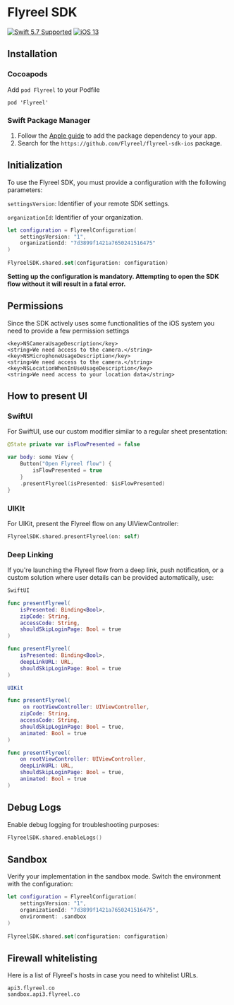 # Flyreel SDK

[![Swift 5.7 Supported](https://img.shields.io/badge/Swift-5.7-green.svg)](https://github.com/apple/swift) [![iOS 13](https://img.shields.io/badge/iOS-13+-orange.svg)](https://apple.com)

## Installation

### Cocoapods

Add `pod Flyreel` to your Podfile

```
pod 'Flyreel'
```

### Swift Package Manager

1. Follow the [Apple guide](https://developer.apple.com/documentation/xcode/adding-package-dependencies-to-your-app) to add the package dependency to your app.
2. Search for the `https://github.com/Flyreel/flyreel-sdk-ios` package.


## Initialization

To use the Flyreel SDK, you must provide a configuration with the following parameters:

`settingsVersion`: Identifier of your remote SDK settings.

`organizationId`: Identifier of your organization.

```swift
let configuration = FlyreelConfiguration(
    settingsVersion: "1",
    organizationId: "7d3899f1421a7650241516475"
)
        
FlyreelSDK.shared.set(configuration: configuration)
```
**Setting up the configuration is mandatory. Attempting to open the SDK flow without it will result in a fatal error.**

## Permissions

Since the SDK actively uses some functionalities of the iOS system you need to provide a few permission settings

```
<key>NSCameraUsageDescription</key>
<string>We need access to the camera.</string>
<key>NSMicrophoneUsageDescription</key>
<string>We need access to the camera.</string>
<key>NSLocationWhenInUseUsageDescription</key>
<string>We need access to your location data</string>
```

## How to present UI

### SwiftUI
For SwiftUI, use our custom modifier similar to a regular sheet presentation:

``` swift
@State private var isFlowPresented = false

var body: some View {
    Button("Open Flyreel flow") {
        isFlowPresented = true
    }
    .presentFlyreel(isPresented: $isFlowPresented)
}
```

### UIKIt

For UIKit, present the Flyreel flow on any UIViewController:

``` swift
FlyreelSDK.shared.presentFlyreel(on: self)
```

### Deep Linking

If you're launching the Flyreel flow from a deep link, push notification, or a custom solution where user details can be provided automatically, use:

```swift
SwiftUI

func presentFlyreel(
    isPresented: Binding<Bool>,
    zipCode: String,
    accessCode: String,
    shouldSkipLoginPage: Bool = true
)

func presentFlyreel(
    isPresented: Binding<Bool>,
    deepLinkURL: URL,
    shouldSkipLoginPage: Bool = true
)

UIKit

func presentFlyreel(
     on rootViewController: UIViewController,
    zipCode: String,
    accessCode: String,
    shouldSkipLoginPage: Bool = true,
    animated: Bool = true
)

func presentFlyreel(
    on rootViewController: UIViewController,
    deepLinkURL: URL,
    shouldSkipLoginPage: Bool = true,
    animated: Bool = true
)
```

## Debug Logs

Enable debug logging for troubleshooting purposes:

```swift
FlyreelSDK.shared.enableLogs()
````

## Sandbox

Verify your implementation in the sandbox mode. Switch the environment with the configuration:

```swift
let configuration = FlyreelConfiguration(
    settingsVersion: "1",
    organizationId: "7d3899f1421a7650241516475",
    environment: .sandbox
)
        
FlyreelSDK.shared.set(configuration: configuration)
```

## Firewall whitelisting

Here is a list of Flyreel's hosts in case you need to whitelist URLs.

```
api3.flyreel.co
sandbox.api3.flyreel.co
```

